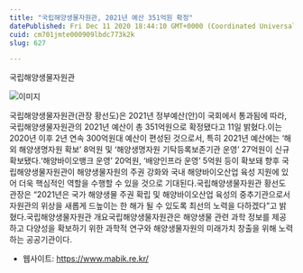```yaml
---
title: "국립해양생물자원관, 2021년 예산 351억원 확정"
datePublished: Fri Dec 11 2020 18:44:10 GMT+0000 (Coordinated Universal Time)
cuid: cm701jmte000909lbdc773k2k
slug: 627

---
```



국립해양생물자원관

![이미지](https://cdn.hashnode.com/res/hashnode/image/upload/v1739251680861/8b1989d6-6691-428e-889c-628602faa39d.jpeg)

국립해양생물자원관(관장 황선도)은 2021년 정부예산(안)이 국회에서 통과됨에 따라, 국립해양생물자원관의 2021년 예산이 총 351억원으로 확정됐다고 11일 밝혔다.이는 2020년 이후 2년 연속 300억원대 예산이 편성된 것으로서, 특히 2021년 예산에는 ‘해외 해양생명자원 확보’ 8억원 및 ‘해양생명자원 기탁등록보존기관 운영’ 27억원이 신규 확보됐다.‘해양바이오뱅크 운영’ 20억원, ‘배양인프라 운영’ 5억원 등이 확보돼 향후 국립해양생물자원관이 해양생물자원의 주권 강화와 국내 해양바이오산업 육성 지원에 있어 더욱 핵심적인 역할을 수행할 수 있을 것으로 기대된다.국립해양생물자원관 황선도 관장은 “2021년은 국가 해양생물 주권 확립 및 해양바이오산업 육성의 중추기관으로서 자원관의 위상을 새롭게 드높이는 한 해가 될 수 있도록 최선의 노력을 다하겠다”고 밝혔다.국립해양생물자원관 개요국립해양생물자원관은 해양생물 관련 과학 정보를 제공하고 다양성을 확보하기 위한 과학적 연구와 해양생물자원의 미래가치 창출을 위해 노력하는 공공기관이다.

- 웹사이트: https://www.mabik.re.kr/